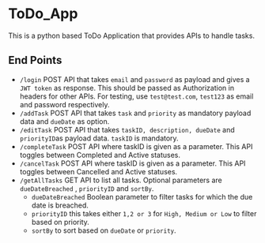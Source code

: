 # ToDo_App

This is a python based ToDo Application that provides APIs to handle tasks.

## End Points
* `/login` POST API that takes `email` and `password` as payload and gives a `JWT token` as response. This should be passed as Authorization in headers for other APIs. For testing, use `test@test.com`, `test123` as email and password respectively.
* `/addTask` POST API that takes `task` and `priority` as mandatory payload data and `dueDate` as option.
* `/editTask` POST API that takes `taskID, description, dueDate` and `priorityID`as payload data. `taskID` is mandatory.
* `/completeTask` POST API where taskID is given as a parameter. This API toggles between Completed and Active statuses.
* `/cancelTask` POST API where taskID is given as a parameter. This API toggles between Cancelled and Active statuses.
* `/getAllTasks` GET API to list all tasks. Optional parameters are `dueDateBreached` , `priorityID` and `sortBy`.
  - `dueDateBreached` Boolean parameter to filter tasks for which the due date is breached.
  - `priorityID` this takes either `1,2 or 3` for `High, Medium or Low` to filter based on priority.
  - `sortBy` to sort based on `dueDate` or `priority`.
